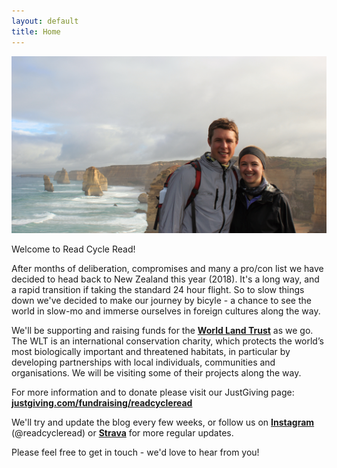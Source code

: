 ```yaml
---
layout: default
title: Home
---
```


![welcome](assets/img/Grampians.jpg)

Welcome to Read Cycle Read! 

After months of deliberation, compromises and many a pro/con list we have decided to head back to New Zealand this year (2018). It's a long way, and a rapid transition if taking the standard 24 hour flight. So to slow things down we've decided to make our journey by bicyle - a chance to see the world in slow-mo and immerse ourselves in foreign cultures along the way.

We'll be supporting and raising funds for the [**World Land Trust**](http://www.worldlandtrust.org/) as we go. The WLT is an international conservation charity, which protects the world’s most biologically important and threatened habitats, in particular by developing partnerships with local individuals, communities and organisations. We will be visiting some of their projects along the way. 

For more information and to donate please visit our JustGiving page: 
[**justgiving.com/fundraising/readcycleread**](https://www.justgiving.com/fundraising/readcycleread)

We'll try and update the blog every few weeks, or follow us on [**Instagram**](https://www.instagram.com/readcycleread/) (@readcycleread) or [**Strava**](https://www.strava.com/athletes/readcycleread) for more regular updates.

Please feel free to get in touch - we'd love to hear from you!
